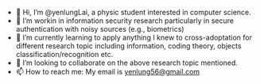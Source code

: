 - 👋 Hi, I’m @yenlungLai, a physic student interested in computer science.
- 👀 I’m workin in information security research particularly in secure authentication with noisy sources (e.g., biometrics)
- 🌱 I’m currently learning to apply anything I knew to cross-adoptation for different research topic including information, coding theory, objects classification/recognition etc.
- 💞️ I’m looking to collaborate on the above research topic mentioned.
- 📫 How to reach me: My email is yenlung56@gmail.com

<!---
yenlungLai/yenlungLai is a ✨ special ✨ repository because its `README.md` (this file) appears on your GitHub profile.
You can click the Preview link to take a look at your changes.
--->
